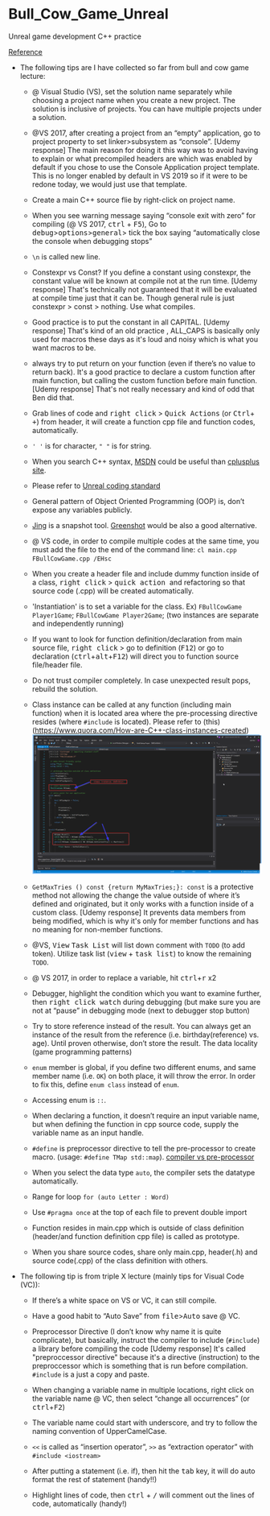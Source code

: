 # Bull_Cow_Game_Unreal
Unreal game development C++ practice

[Reference](https://www.udemy.com/share/1000hGA0MSdVdUR3w=/)


- The following tips are I have collected so far from bull and cow game lecture:

  - @ Visual Studio (VS), set the solution name separately while choosing a project name when you create a new project. The solution is inclusive of projects. You can have multiple projects under a solution.

  - @VS 2017, after creating a project from an “empty” application, go to project property to set linker>subsystem as “console”. [Udemy response] The main reason for doing it this way was to avoid having to explain or what precompiled headers are which was enabled by default if you chose to use the Console Application project template. This is no longer enabled by default in VS 2019 so if it were to be redone today, we would just use that template.

  - Create a main C++ source flie by right-click on project name.

  - When you see warning message saying “console exit with zero” for compiling (@ VS 2017, <kbd>ctrl</kbd> + <kbd>F5</kbd>), Go to <kbd>debug</kbd>><kbd>options</kbd>><kbd>general</kbd>> tick the box saying “automatically close the console when debugging stops”

  - ```\n``` is called new line.

  - Constexpr vs Const? If you define a constant using constexpr, the constant value will be known at compile not at the run time.
[Udemy response] That's technically not guaranteed that it will be evaluated at compile time just that it can be. Though general rule is just constexpr > const > nothing. Use what compiles.

  - Good practice is to put the constant in all CAPITAL. [Udemy response] That's kind of an old practice , ALL_CAPS is basically only used for macros these days as it's loud and noisy which is what you want macros to be.

  - always try to put return on your function (even if there’s no value to return back). It's a good practice to declare a custom function after main function, but calling the custom function before main function. [Udemy response] That's not really necessary and kind of odd that Ben did that.

  - Grab lines of code and <kbd>right click</kbd> > <kbd>Quick Actions</kbd> (or <kbd>Ctrl</kbd>+ <kbd>+</kbd>) from header, it will create a function cpp file and function codes, automatically.

  - ```' '``` is for character, ```" "``` is for string.

  - When you search C++ syntax, [MSDN](MSDN.microsoft.com) could be useful than [cplusplus site](cplusplus.com).

  - Please refer to [Unreal coding standard](https://docs.unrealengine.com/en-US/Programming/Development/CodingStandard/index.html)  

  - General pattern of Object Oriented Programming (OOP) is, don’t expose any variables publicly.

  - [Jing](https://www.techsmith.com/jing-tool.html) is a snapshot tool. [Greenshot](https://getgreenshot.org/) would be also a good alternative. 

  - @ VS code, in order to compile multiple codes at the same time, you must add the file to the end of the command line: ```cl main.cpp FBullCowGame.cpp /EHsc```

  - When you create a header file and include dummy function inside of a class, <kbd>right click</kbd> > <kbd> quick action </kbd> and refactoring so that source code (.cpp) will be created automatically.

  - 'Instantiation' is to set a variable for the class. Ex) ```FBullCowGame Player1Game```; ```FBullCowGame Player2Game```; (two instances are separate and independently running)

  - If you want to look for function definition/declaration from main source file, <kbd>right click</kbd> > go to definition (<kbd>F12</kbd>) or go to declaration (<kbd>ctrl</kbd>+<kbd>alt</kbd>+<kbd>F12</kbd>) will direct you to function source file/header file. 

  - Do not trust compiler completely. In case unexpected result pops, rebuild the solution.

  - Class instance can be called at any function (including main function) when it is located area where the pre-processing directive resides (where ```#include``` is located). Please refer to (this)(https://www.quora.com/How-are-C++-class-instances-created)
  ![class_definition](https://github.com/SeokLeeUS/Bull_Cow_Game_Unreal/raw/master/_image/class_definition.png)

  - ```GetMaxTries () const {return MyMaxTries;}: const``` is a protective method not allowing the change the value outside of where it’s defined and originated, but it only works with a function inside of a custom class. [Udemy response] It prevents data members from being modified, which is why it's only for member functions and has no meaning for non-member functions.

  - @VS, <kbd>View</kbd> <kbd>Task List</kbd> will list down comment with ```TODO``` (to add token). Utilize task list (<kbd>view</kbd> + <kbd>task list</kbd>) to know the remaining ```TODO```.

  - @ VS 2017, in order to replace a variable, hit <kbd>ctrl</kbd>+<kbd>r</kbd> x2

  - Debugger, highlight the condition which you want to examine further, then <kbd> right click </kbd> <kbd>watch</kbd> during debugging (but make sure you are not at “pause” in debugging mode (next to debugger stop button)

  - Try to store reference instead of the result. You can always get an instance of   the result from the reference (i.e. birthday(reference) vs. age). Until proven otherwise, don’t store the result. The data locality (game programming patterns)

  - ```enum``` member is global, if you define two different enums, and same member name (i.e. ```OK```) on both place, it will throw the error. In order to fix this, define  ```enum class``` instead of ```enum```.

  - Accessing enum is ```::```.

  - When declaring a function, it doesn’t require an input variable name, but when defining the function in cpp source code, supply the variable name as an input handle.

  - ```#define``` is preprocessor directive to tell the pre-processor to create macro. (usage: ```#define TMap std::map```). 
[compiler vs pre-processor](https://www.quora.com/What-is-the-difference-between-a-compiler-directive-and-a-preprocessor-in-C)

  - When you select the data type ```auto```, the compiler sets the datatype automatically.

  - Range for loop ```for (auto Letter : Word)```

  - Use ```#pragma once``` at the top of each file to prevent double import

  - Function resides in main.cpp which is outside of class definition (header/and function definition cpp file) is called as prototype.

  - When you share source codes, share only main.cpp, header(.h) and source code(.cpp) of the class definition with others.


- The following tip is from triple X lecture (mainly tips for Visual Code (VC)):

  - If there’s a white space on VS or VC, it can still compile.

  - Have a good habit to “Auto Save” from <kbd>file</kbd>><kbd>Auto</kbd> save @ VC.

  - Preprocessor Directive (I don’t know why name it is quite complicate), but basically, instruct the compiler to include (```#include```) a library before compiling the code [Udemy response] It's called "preproccessor directive" because it's a directive (instruction) to the preproccessor which is something that is run before compilation. ```#include``` is a just a copy and paste.

  - When changing a variable name in multiple locations, right click on the variable name @ VC, then select “change all occurrences” (or <kbd>ctrl</kbd>+<kbd>F2</kbd>)

  - The variable name could start with underscore, and try to follow the naming convention of UpperCamelCase.

  - ``<<`` is called  as “insertion operator”, ```>>``` as  “extraction operator” with ```#include <iostream>```

  - After putting a statement (i.e. if), then hit the <kbd>tab</kbd> key, it will do auto format the rest of statement (handy!!)

  - Highlight lines of code, then <kbd>ctrl</kbd> + <kbd>/</kbd> will comment out the lines of code, automatically (handy!)
